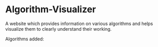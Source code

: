 # Algorithm-Visualizer

A website which provides information on various algorithms and helps visualize them to clearly understand their working.

Algorithms added:
